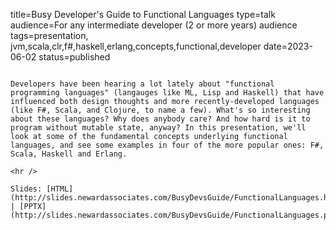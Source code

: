 title=Busy Developer's Guide to Functional Languages
type=talk
audience=For any intermediate developer (2 or more years) audience
tags=presentation, jvm,scala,clr,f#,haskell,erlang,concepts,functional,developer
date=2023-06-02
status=published
~~~~~~

Developers have been hearing a lot lately about "functional programming languages" (langauges like ML, Lisp and Haskell) that have influenced both design thoughts and more recently-developed languages (like F#, Scala, and Clojure, to name a few). What's so interesting about these languages? Why does anybody care? And how hard is it to program without mutable state, anyway? In this presentation, we'll look at some of the fundamental concepts underlying functional languages, and see some examples in four of the more popular ones: F#, Scala, Haskell and Erlang.
    
<hr />

Slides: [HTML](http://slides.newardassociates.com/BusyDevsGuide/FunctionalLanguages.html) | [PPTX](http://slides.newardassociates.com/BusyDevsGuide/FunctionalLanguages.pptx)
